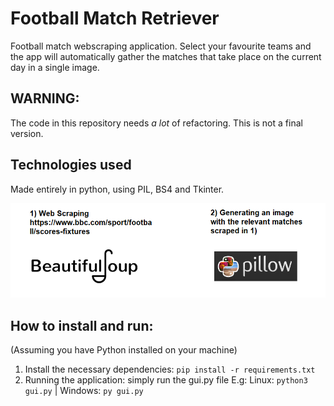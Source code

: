 # Football Match Retriever
Football match webscraping application. Select your favourite teams and the app will automatically gather the matches that take place on the current day in a single image.  

## WARNING:
The code in this repository needs *a lot* of refactoring. This is not a final version.

## Technologies used
Made entirely in python, using PIL, BS4 and Tkinter.

![](https://github.com/dauphidev/football-match-retriever/blob/main/phases.png)

## How to install and run:
(Assuming you have Python installed on your machine)
1) Install the necessary dependencies: `pip install -r requirements.txt`
2) Running the application: simply run the gui.py file E.g: Linux: `python3 gui.py` | Windows: `py gui.py`
